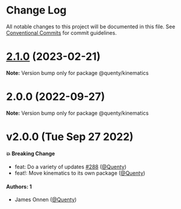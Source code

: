# Change Log

All notable changes to this project will be documented in this file.
See [Conventional Commits](https://conventionalcommits.org) for commit guidelines.

# [2.1.0](https://github.com/Quenty/NevermoreEngine/compare/@quenty/kinematics@2.0.0...@quenty/kinematics@2.1.0) (2023-02-21)

**Note:** Version bump only for package @quenty/kinematics





# 2.0.0 (2022-09-27)

**Note:** Version bump only for package @quenty/kinematics





# v2.0.0 (Tue Sep 27 2022)

#### 💥 Breaking Change

- feat: Do a variety of updates [#288](https://github.com/Quenty/NevermoreEngine/pull/288) ([@Quenty](https://github.com/Quenty))
- feat!: Move kinematics to its own package ([@Quenty](https://github.com/Quenty))

#### Authors: 1

- James Onnen ([@Quenty](https://github.com/Quenty))
